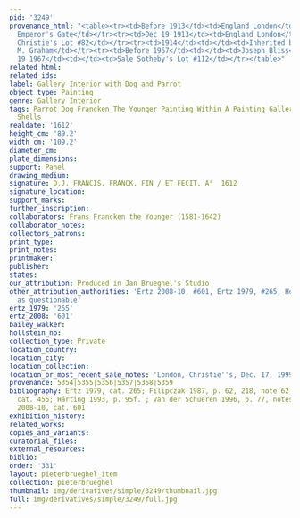 ```yaml
---
pid: '3249'
provenance_html: "<table><tr><td>Before 1913</td><td>England London</td><td>Mrs. Lawrence
  Emperor's Gate</td></tr><tr><td>Dec 19 1913</td><td>England London</td><td>Sale
  Christie's Lot #82</td></tr><tr><td>1914</td><td></td><td>Inherited by W.J. Lawrence</td></tr><tr><td></td><td></td><td>Captain
  M. Graham</td></tr><tr><td>Before 1967</td><td></td><td>Joseph Bliss</td></tr><tr><td>Apr
  19 1967</td><td></td><td>Sale Sotheby's Lot #112</td></tr></table>"
related_html: 
related_ids: 
label: Gallery Interior with Dog and Parrot
object_type: Painting
genre: Gallery Interior
tags: Parrot Dog Francken_The_Younger Painting_Within_A_Painting Gallery Flowers Sculpture
  Shells
realdate: '1612'
height_cm: '89.2'
width_cm: '109.2'
diameter_cm: 
plate_dimensions: 
support: Panel
drawing_medium: 
signature: D.J. FRANCIS. FRANCK. FIN / ET FECIT. A°  1612
signature_location: 
support_marks: 
further_inscription: 
collaborators: Frans Francken the Younger (1581-1642)
collaborator_notes: 
collectors_patrons: 
print_type: 
print_notes: 
printmaker: 
publisher: 
states: 
our_attribution: Produced in Jan Brueghel's Studio
other_attribution_authorities: 'Ertz 2008-10, #601, Ertz 1979, #265, Honig database
  as questionable'
ertz_1979: '265'
ertz_2008: '601'
bailey_walker: 
hollstein_no: 
collection_type: Private
location_country: 
location_city: 
location_collection: 
location_or_most_recent_sale_notes: 'London, Christie''s, Dec. 17, 1999, inv. #7'
provenance: 5354|5355|5356|5357|5358|5359
bibliography: Ertz 1979, cat. 265; Filipczak 1987, p. 62, 218, note 62; Härting 1989,
  cat. 455; Härting 1993, p. 95f. ; Van der Schueren 1996, p. 77, notes 48-49; Ertz
  2008-10, cat. 601
exhibition_history: 
related_works: 
copies_and_variants: 
curatorial_files: 
external_resources: 
biblio: 
order: '331'
layout: pieterbrueghel_item
collection: pieterbrueghel
thumbnail: img/derivatives/simple/3249/thumbnail.jpg
full: img/derivatives/simple/3249/full.jpg
---
```

